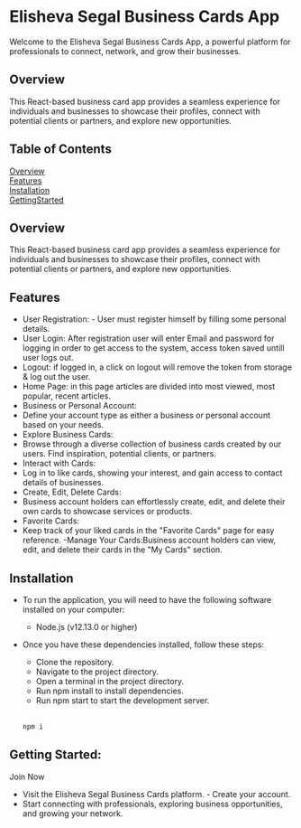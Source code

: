 # Elisheva Segal Business Cards App

Welcome to the Elisheva Segal Business Cards App, a powerful platform for professionals to connect, network, and grow their businesses.

## Overview

This React-based business card app provides a seamless experience for individuals and businesses to showcase their profiles, connect with potential clients or partners, and explore new opportunities.

## Table of Contents


[Overview](#overview) <br>
[Features](#features) <br>
[Installation](#installation) <br>
[GettingStarted](#gettingStarted) <br>


## Overview

This React-based business card app provides a seamless experience for individuals and businesses to showcase their profiles, connect with potential clients or partners, and explore new opportunities.

## Features

- User Registration: - User must register himself by filling some personal details.
- User Login: After registration user will enter Email and password for logging in order to get access to the system, access token saved untill user logs out.
- Logout: if logged in, a click on logout will remove the token from storage & log out the user.
- Home Page: in this page articles are divided into most viewed, most popular, recent articles.
- Business or Personal Account:
- Define your account type as either a business or personal account based on your needs.
- Explore Business Cards:
- Browse through a diverse collection of business cards created by our users. Find inspiration, potential clients, or partners.
- Interact with Cards:
- Log in to like cards, showing your interest, and gain access to contact details of businesses.
- Create, Edit, Delete Cards:
- Business account holders can effortlessly create, edit, and delete their own cards to showcase services or products.
- Favorite Cards:
- Keep track of your liked cards in the "Favorite Cards" page for easy reference.
-Manage Your Cards:Business account holders can view, edit, and delete their cards in the "My Cards" section.


## Installation


- To run the application, you will need to have the following software installed on your computer:

  - Node.js (v12.13.0 or higher)
    

- Once you have these dependencies installed, follow these steps:

  - Clone the repository.
  - Navigate to the project directory.
  - Open a terminal in the project directory.
  - Run npm install to install dependencies.
  - Run npm start to start the development server.
  
  <br>
  
  ```bash
  npm i
  
  ```
  
## Getting Started:

Join Now

   - Visit the Elisheva Segal Business Cards platform.
    - Create your account.
   - Start connecting with professionals, exploring business opportunities, and growing your network.


